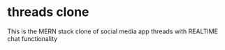# threads clone
 This is the MERN stack clone of social media app threads with REALTIME chat functionality
